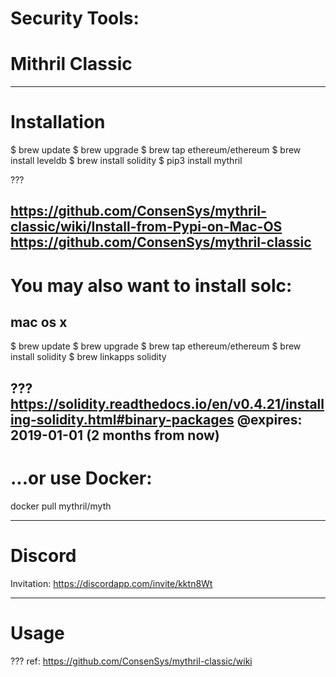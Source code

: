 # Security Tools:
# Mithril Classic
---
# Installation

$ brew update
$ brew upgrade
$ brew tap ethereum/ethereum
$ brew install leveldb
$ brew install solidity
$ pip3 install mythril

???

https://github.com/ConsenSys/mythril-classic/wiki/Install-from-Pypi-on-Mac-OS
https://github.com/ConsenSys/mythril-classic
---
# You may also want to install solc:
## mac os x

$ brew update
$ brew upgrade
$ brew tap ethereum/ethereum
$ brew install solidity
$ brew linkapps solidity

???
https://solidity.readthedocs.io/en/v0.4.21/installing-solidity.html#binary-packages
@expires: 2019-01-01 (2 months from now)
---
# ...or use Docker:

docker pull mythril/myth

---
# Discord

Invitation: https://discordapp.com/invite/kktn8Wt

---
# Usage

???
ref: https://github.com/ConsenSys/mythril-classic/wiki
